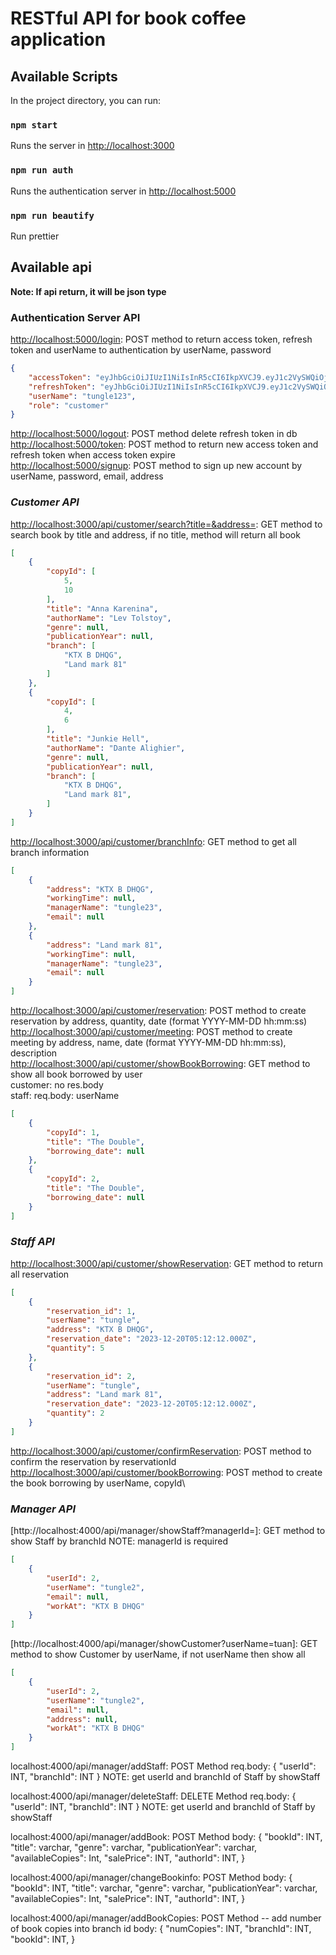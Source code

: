 # RESTful API for book coffee application


## Available Scripts

In the project directory, you can run:

### `npm start`
Runs the server in [http://localhost:3000](http://localhost:3000)

### `npm run auth`
Runs the authentication server in [http://localhost:5000](http://localhost:5000)

### `npm run beautify`
Run prettier

## Available api
**Note: If api return, it will be json type**

### Authentication Server API
[http://localhost:5000/login](http://localhost:5000/login): POST method to return access token, refresh token and userName to authentication by userName, password
```json
{
    "accessToken": "eyJhbGciOiJIUzI1NiIsInR5cCI6IkpXVCJ9.eyJ1c2VySWQiOjcsInJvbGUiOiJjdXN0b21lciIsImlhdCI6MTY5OTQxODk0NSwiZXhwIjoxNjk5NDI2MTQ1fQ.p0kSsupC3S5sbk7_hzvybqQUA7VM0EiMaYRDRhcu2GM",
    "refreshToken": "eyJhbGciOiJIUzI1NiIsInR5cCI6IkpXVCJ9.eyJ1c2VySWQiOjcsInJvbGUiOiJjdXN0b21lciIsImlhdCI6MTY5OTQxODk0NSwiZXhwIjoxNjk5NDIyNTQ1fQ.Mo401XZg6XWeOEEO-QJ7_mhLtxzrJmFpb66_Ph5EsRo",
    "userName": "tungle123",
    "role": "customer"
}
```
[http://localhost:5000/logout](http://localhost:5000/logout): POST method delete refresh token in db\
[http://localhost:5000/token](http://localhost:5000/token): POST method to return new access token and refresh token when access token expire\
[http://localhost:5000/signup](http://localhost:5000/signup): POST method to sign up new account by userName, password, email, address

### _Customer API_
[http://localhost:3000/api/customer/search?title=&address=](http://localhost:3000/api/customer/search): GET method to search book by title and address, if no title, method will return all book
```json
[
    {
        "copyId": [
            5,
            10
        ],
        "title": "Anna Karenina",
        "authorName": "Lev Tolstoy",
        "genre": null,
        "publicationYear": null,
        "branch": [
            "KTX B DHQG",
            "Land mark 81"
        ]
    },
    {
        "copyId": [
            4,
            6
        ],
        "title": "Junkie Hell",
        "authorName": "Dante Alighier",
        "genre": null,
        "publicationYear": null,
        "branch": [
            "KTX B DHQG",
            "Land mark 81",
        ]
    }
]
```
[http://localhost:3000/api/customer/branchInfo](http://localhost:3000/api/customer/branchInfo): GET method to get all branch information
```json
[
    {
        "address": "KTX B DHQG",
        "workingTime": null,
        "managerName": "tungle23",
        "email": null
    },
    {
        "address": "Land mark 81",
        "workingTime": null,
        "managerName": "tungle23",
        "email": null
    }
]
```
[http://localhost:3000/api/customer/reservation](http://localhost:3000/api/customer/reservation): POST method to create reservation by address, quantity, date (format YYYY-MM-DD hh:mm:ss)\
[http://localhost:3000/api/customer/meeting](http://localhost:3000/api/customer/meeting): POST method to create meeting by address, name, date (format YYYY-MM-DD hh:mm:ss), description\
[http://localhost:3000/api/customer/showBookBorrowing](http://localhost:3000/api/customer/showBookBorrowing): GET method to show all book borrowed by user\
customer: no res.body\
staff: req.body: userName
```json
[
    {
        "copyId": 1,
        "title": "The Double",
        "borrowing_date": null
    },
    {
        "copyId": 2,
        "title": "The Double",
        "borrowing_date": null
    }
]
```

### _Staff API_
[http://localhost:3000/api/customer/showReservation](http://localhost:3000/api/staff/showReservation): GET method to return all reservation
```json
[
    {
        "reservation_id": 1,
        "userName": "tungle",
        "address": "KTX B DHQG",
        "reservation_date": "2023-12-20T05:12:12.000Z",
        "quantity": 5
    },
    {
        "reservation_id": 2,
        "userName": "tungle",
        "address": "Land mark 81",
        "reservation_date": "2023-12-20T05:12:12.000Z",
        "quantity": 2
    }
]
```
[http://localhost:3000/api/customer/confirmReservation](http://localhost:3000/api/staff/confirmReservation): POST method to confirm the reservation by reservationId\
[http://localhost:3000/api/customer/bookBorrowing](http://localhost:3000/api/staff/bookBorrowing): POST method to create the book borrowing by userName, copyId\


### _Manager API_
[http://localhost:4000/api/manager/showStaff?managerId=]: GET method to show Staff by branchId
NOTE: managerId is required

```json
[
    {
        "userId": 2,
        "userName": "tungle2",
        "email": null,
        "workAt": "KTX B DHQG"
    }
]
```
[http://localhost:4000/api/manager/showCustomer?userName=tuan]: GET method to show Customer by userName, if not userName then show all
```json
[
    {
        "userId": 2,
        "userName": "tungle2",
        "email": null,
        "address": null,
        "workAt": "KTX B DHQG"
    }
]
```
localhost:4000/api/manager/addStaff: POST Method
req.body:
{
	"userId": INT,
	"branchId": INT
}
NOTE: get userId and branchId of Staff by showStaff

localhost:4000/api/manager/deleteStaff: DELETE Method
req.body:
{
	"userId": INT,
	"branchId": INT
}
NOTE: get userId and branchId of Staff by showStaff

localhost:4000/api/manager/addBook: POST Method
body:
{
	"bookId": INT,
	"title": varchar, 
	"genre": varchar, 
	"publicationYear": varchar,
	"availableCopies": Int,
	"salePrice": INT,
	"authorId": INT,
}

localhost:4000/api/manager/changeBookinfo: POST Method
body:
{
	"bookId": INT,
	"title": varchar, 
	"genre": varchar, 
	"publicationYear": varchar,
	"availableCopies": Int,
	"salePrice": INT,
	"authorId": INT,
}

localhost:4000/api/manager/addBookCopies: POST Method  -- add number of book copies into branch id
body:
{
	"numCopies": INT,
	"branchId": INT, 
	"bookId": INT, 
}


